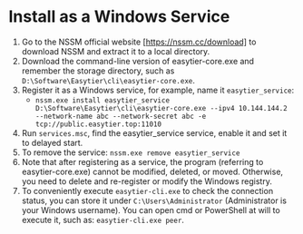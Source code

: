# Install as a Windows Service

1. Go to the NSSM official website [https://nssm.cc/download] to download NSSM and extract it to a local directory.
2. Download the command-line version of easytier-core.exe and remember the storage directory, such as `D:\Software\Easytier\cli\easytier-core.exe`.
3. Register it as a Windows service, for example, name it `easytier_service`:
   - `nssm.exe install easytier_service D:\Software\Easytier\cli\easytier-core.exe --ipv4 10.144.144.2 --network-name abc --network-secret abc -e tcp://public.easytier.top:11010`
4. Run `services.msc`, find the easytier_service service, enable it and set it to delayed start.
5. To remove the service: `nssm.exe remove easytier_service`
6. Note that after registering as a service, the program (referring to easytier-core.exe) cannot be modified, deleted, or moved. Otherwise, you need to delete and re-register or modify the Windows registry.
7. To conveniently execute `easytier-cli.exe` to check the connection status, you can store it under `C:\Users\Administrator` (Administrator is your Windows username). You can open cmd or PowerShell at will to execute it, such as: `easytier-cli.exe peer`.
